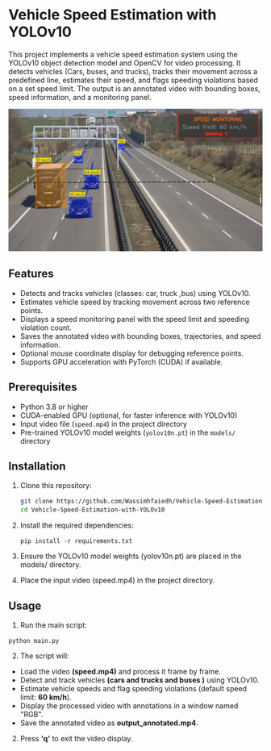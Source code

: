 # Vehicle Speed Estimation with YOLOv10 

This project implements a vehicle speed estimation system using the YOLOv10 object detection model and OpenCV for video processing. It detects vehicles (Cars, buses, and trucks), tracks their movement across a predefined line, estimates their speed, and flags speeding violations based on a set speed limit. The output is an annotated video with bounding boxes, speed information, and a monitoring panel.

![img](img.png)

## Features
- Detects and tracks vehicles (classes: car, truck ,bus) using YOLOv10.
- Estimates vehicle speed by tracking movement across two reference points.
- Displays a speed monitoring panel with the speed limit and speeding violation count.
- Saves the annotated video with bounding boxes, trajectories, and speed information.
- Optional mouse coordinate display for debugging reference points.
- Supports GPU acceleration with PyTorch (CUDA) if available.

## Prerequisites
- Python 3.8 or higher
- CUDA-enabled GPU (optional, for faster inference with YOLOv10)
- Input video file (`speed.mp4`) in the project directory
- Pre-trained YOLOv10 model weights (`yolov10n.pt`) in the `models/` directory

## Installation
1. Clone this repository:

   ```bash
   git clone https://github.com/Wassimhfaiedh/Vehicle-Speed-Estimation-with-YOLOv10.git
   cd Vehicle-Speed-Estimation-with-YOLOv10
2. Install the required dependencies:

   ```
   pip install -r requirements.txt
   
   ```
3. Ensure the YOLOv10 model weights (yolov10n.pt) are placed in the models/ directory.
4. Place the input video (speed.mp4) in the project directory.

## Usage
1. Run the main script:

```
python main.py

```

2. The script will: 

-  Load the video **(speed.mp4)** and process it frame by frame.
- Detect and track vehicles **(cars and trucks and buses )** using YOLOv10.
- Estimate vehicle speeds and flag speeding violations (default speed limit: **60 km/h**).
- Display the processed video with annotations in a window named "RGB".
- Save the annotated video as **output_annotated.mp4**.
2. Press **'q'** to exit the video display.


